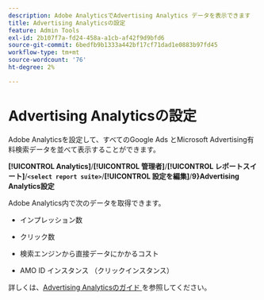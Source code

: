 ```yaml
---
description: Adobe AnalyticsでAdvertising Analytics データを表示できます
title: Advertising Analyticsの設定
feature: Admin Tools
exl-id: 2b107f7a-fd24-458a-a1cb-af42f9d9bfd6
source-git-commit: 6bedfb9b1333a442bf17cf71dad1e0883b97fd45
workflow-type: tm+mt
source-wordcount: '76'
ht-degree: 2%

---
```


# Advertising Analyticsの設定

Adobe Analyticsを設定して、すべてのGoogle Ads とMicrosoft Advertising有料検索データを並べて表示することができます。

**[!UICONTROL Analytics]**/**[!UICONTROL 管理者]**/**[!UICONTROL レポートスイート]**/**`<select report suite>`**/**[!UICONTROL 設定を編集]**/**9&rbrace;Advertising Analytics設定**

Adobe Analytics内で次のデータを取得できます。

* インプレッション数

* クリック数

* 検索エンジンから直接データにかかるコスト

* AMO ID インスタンス （クリックインスタンス）

詳しくは、[Advertising Analyticsのガイド ](/help/integrate/c-advertising-analytics/overview.md) を参照してください。
